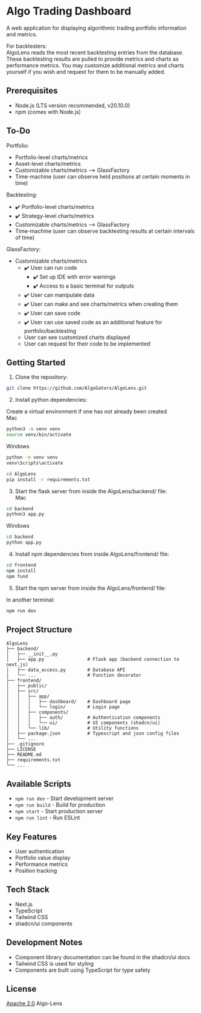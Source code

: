 # Algo Trading Dashboard

A web application for displaying algorithmic trading portfolio information and metrics.

For backtesters:  
    AlgoLens reads the most recent backtesting entries from the database. These backtesting results are pulled to provide metrics and charts as performance metrics. You may customize additional metrics and charts yourself if you wish and request for them to be manually added.

## Prerequisites

- Node.js (LTS version recommended, v20.10.0)
- npm (comes with Node.js)

## To-Do

Portfolio:
- Portfolio-level charts/metrics
- Asset-level charts/metrics
- Customizable charts/metrics  --> GlassFactory
- Time-machine (user can observe held positions at certain moments in time)

Backtesting:
- ✔️ Portfolio-level charts/metrics
- ✔️ Strategy-level charts/metrics
- Customizable charts/metrics  --> GlassFactory
- Time-machine (user can observe backtesting results at certain intervals of time)

GlassFactory:
- Customizable charts/metrics
    - ✔️ User can run code
        - ✔️ Set up IDE with error warnings
        - ✔️ Access to a basic terminal for outputs
    - ✔️ User can manipulate data
    - ✔️ User can make and see charts/metrics when creating them
    - ✔️ User can save code
    - ✔️ User can use saved code as an additional feature for portfolio/backtesting
    - User can see customized charts displayed
    - User can request for their code to be implemented

## Getting Started

1. Clone the repository:

```bash
git clone https://github.com/AlgoGators/AlgoLens.git
```

2. Install python dependencies:

Create a virtual environment if one has not already been created  
Mac
```bash
python3 -m venv venv
source venv/bin/activate
```

Windows
```bash
python -m venv venv
venv\Scripts\activate
```

```bash
cd AlgoLens
pip install -r requirements.txt
```

3. Start the flask server from inside the AlgoLens/backend/ file:  
Mac
```bash
cd backend
python3 app.py
```

Windows
```bash
cd backend
python app.py
```

4. Install npm dependencies from inside AlgoLens/frontend/ file:

```bash
cd frontend
npm install
npm fund
```

5. Start the npm server from inside the AlgoLens/frontend/ file:

In another terminal:
```bash
npm run dev
```

## Project Structure

```
AlgoLens
├── backend/
│   ├── __init__.py
│   ├── app.py                # Flask app (backend connection to next.js)
│   ├── data_access.py        # Database API
|   └── ...                   # Function decorator  
├── frontend/
│   ├── public/
│   ├── src/
│   │   ├── app/
│   │   │   ├── dashboard/    # Dashboard page
│   │   │   └── login/        # Login page
│   │   ├── components/
│   │   │   ├── auth/         # Authentication components
│   │   │   └── ui/           # UI components (shadcn/ui)
│   │   └── lib/              # Utility functions
│   ├── package.json          # Typescript and json config files
│   └── ...
├── .gitignore
├── LICENSE
├── README.md
├── requirements.txt
└── ...

```

## Available Scripts

- `npm run dev` - Start development server
- `npm run build` - Build for production
- `npm start` - Start production server
- `npm run lint` - Run ESLint

## Key Features

- User authentication
- Portfolio value display
- Performance metrics
- Position tracking

## Tech Stack

- Next.js
- TypeScript
- Tailwind CSS
- shadcn/ui components

## Development Notes

- Component library documentation can be found in the shadcn/ui docs
- Tailwind CSS is used for styling
- Components are built using TypeScript for type safety

## License

[Apache 2.0]("./LICENSE") Algo-Lens

